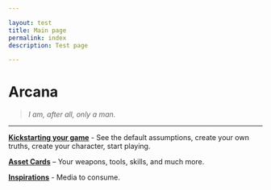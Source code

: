 ```yaml
---

layout: test
title: Main page
permalink: index
description: Test page

---
```



# Arcana

> *I am, after all, only a man.*

---

**[Kickstarting your game](pages/start.html)** - See the default assumptions, create your own truths, create your character, start playing.


**[Asset Cards](pages/asset-cards.html)** – Your weapons, tools, skills, and much more.

**[Inspirations](pages/inspirations.html)** - Media to consume.

